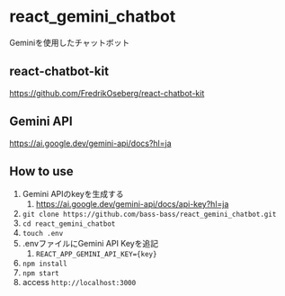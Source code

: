 # react_gemini_chatbot
Geminiを使用したチャットボット

## react-chatbot-kit
https://github.com/FredrikOseberg/react-chatbot-kit

## Gemini API
https://ai.google.dev/gemini-api/docs?hl=ja

## How to use
1. Gemini APIのkeyを生成する
   1. https://ai.google.dev/gemini-api/docs/api-key?hl=ja
2. `git clone https://github.com/bass-bass/react_gemini_chatbot.git`
3. `cd react_gemini_chatbot`
4. `touch .env`
5. .envファイルにGemini API Keyを追記
   1. `REACT_APP_GEMINI_API_KEY={key}`
6. `npm install`
7. `npm start`
8. access `http://localhost:3000`